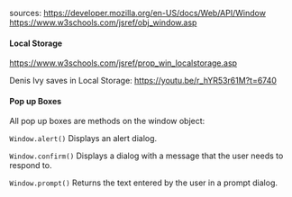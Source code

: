 
sources: 
https://developer.mozilla.org/en-US/docs/Web/API/Window
https://www.w3schools.com/jsref/obj_window.asp


#### Local Storage
https://www.w3schools.com/jsref/prop_win_localstorage.asp

Denis Ivy saves in Local Storage: https://youtu.be/r_hYR53r61M?t=6740

#### Pop up Boxes
All pop up boxes are methods on the window object:

`Window.alert()`
Displays an alert dialog.

`Window.confirm()`
Displays a dialog with a message that the user needs to respond to.

`Window.prompt()`
Returns the text entered by the user in a prompt dialog.
